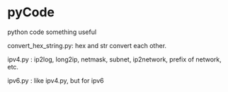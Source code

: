 # pyCode
python code
something useful

convert_hex_string.py: hex and str convert each other.

ipv4.py : ip2log, long2ip, netmask, subnet, ip2network, prefix of network, etc.

ipv6.py : like ipv4.py, but for ipv6
